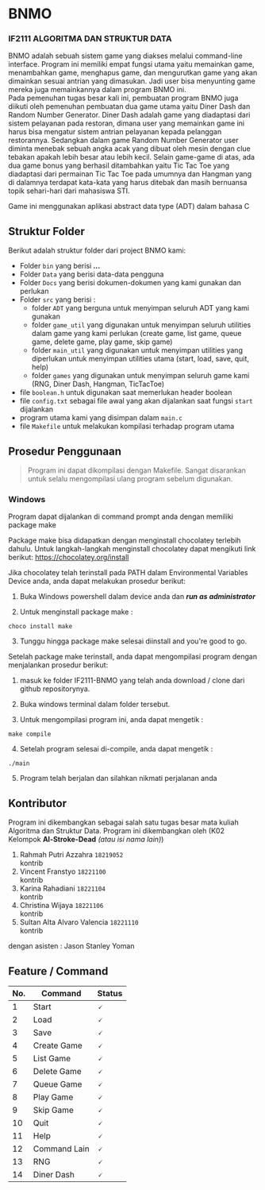 # BNMO

### IF2111 ALGORITMA DAN STRUKTUR DATA

BNMO adalah sebuah sistem game yang diakses melalui command-line interface. Program ini memiliki empat fungsi utama yaitu memainkan game, menambahkan game, menghapus game, dan mengurutkan game yang akan dimainkan sesuai antrian yang dimasukan. Jadi user bisa menyunting game mereka juga memainkannya dalam program BNMO ini. 
<br>
Pada pemenuhan tugas besar kali ini, pembuatan program BNMO juga diikuti oleh pemenuhan pembuatan dua game utama yaitu Diner Dash dan Random Number Generator. Diner Dash adalah game yang diadaptasi dari sistem pelayanan pada restoran, dimana user yang memainkan game ini harus bisa mengatur sistem antrian pelayanan kepada pelanggan restorannya. Sedangkan dalam game Random Number Generator user diminta menebak sebuah angka acak yang dibuat oleh mesin dengan clue tebakan apakah lebih besar atau lebih kecil. Selain game-game di atas, ada dua game bonus yang berhasil ditambahkan yaitu Tic Tac Toe yang diadaptasi dari permainan Tic Tac Toe pada umumnya dan Hangman yang di dalamnya terdapat kata-kata yang harus ditebak dan masih bernuansa topik sehari-hari dari mahasiswa STI. 
<br>

Game ini menggunakan aplikasi abstract data type (ADT) dalam bahasa C

## Struktur Folder
Berikut adalah struktur folder dari project BNMO kami:
- Folder `bin` yang berisi ***...***
- Folder `Data` yang berisi data-data pengguna
- Folder `Docs` yang berisi dokumen-dokumen yang kami gunakan dan perlukan
- Folder `src` yang berisi :
    - folder `ADT` yang berguna untuk menyimpan seluruh ADT yang kami gunakan
    - folder `game_util` yang digunakan untuk menyimpan seluruh utilities dalam game yang kami perlukan (create game, list game, queue game, delete game, play game, skip game)
    - folder `main_util` yang digunakan untuk menyimpan utilities yang diperlukan untuk menyimpan utilities utama (start, load, save, quit, help)
    - folder `games` yang digunakan untuk menyimpan seluruh game kami (RNG, Diner Dash, Hangman, TicTacToe)
- file `boolean.h` untuk digunakan saat memerlukan header boolean
- file `config.txt` sebagai file awal yang akan dijalankan saat fungsi `start` dijalankan
- program utama kami yang disimpan dalam `main.c`
- file `Makefile` untuk melakukan kompilasi terhadap program utama

## Prosedur Penggunaan
> Program ini dapat dikompilasi dengan Makefile. Sangat disarankan untuk selalu mengompilasi ulang program sebelum digunakan.

### Windows

Program dapat dijalankan di command prompt anda dengan memiliki package make

Package make bisa didapatkan dengan menginstall chocolatey terlebih dahulu.
Untuk langkah-langkah menginstall chocolatey dapat mengikuti link berikut:
https://chocolatey.org/install

Jika chocolatey telah terinstall pada PATH dalam Environmental Variables Device anda, anda dapat melakukan prosedur berikut:
1. Buka Windows powershell dalam device anda dan ***run as administrator***

2. Untuk menginstall package make : 
```
choco install make
```
3. Tunggu hingga package make selesai diinstall and you're good to go.

Setelah package make terinstall, anda dapat mengompilasi program dengan menjalankan prosedur berikut:
1. masuk ke folder IF2111-BNMO yang telah anda download / clone dari github repositorynya.

2. Buka windows terminal dalam folder tersebut.

3. Untuk mengompilasi program ini, anda dapat mengetik  :
```
make compile
```

4. Setelah program selesai di-compile, anda dapat mengetik :
```
./main
```

5. Program telah berjalan dan silahkan nikmati perjalanan anda

## Kontributor
Program ini dikembangkan sebagai salah satu tugas besar mata kuliah Algoritma dan Struktur Data. Program ini dikembangkan oleh (K02 Kelompok **Al-Stroke-Dead** *(atau isi nama lain)*)
1. Rahmah Putri Azzahra `18219052`<br/>
    kontrib
2. Vincent Franstyo `18221100`<br/>
    kontrib
3. Karina Rahadiani `18221104`<br/>
    kontrib
4. Christina Wijaya `18221106`<br/>
    kontrib
5. Sultan Alta Alvaro Valencia `18221110`<br/>
    kontrib

dengan asisten : Jason Stanley Yoman

## Feature / Command
|No.    |Command        |Status     |
|----   | ------        | -----    |
|1      |Start          | 🗸        |
|2      |Load           | 🗸        |
|3      |Save           | 🗸        |
|4      |Create Game    | 🗸        |
|5      |List Game      | 🗸        |
|6      |Delete Game    | 🗸        |
|7      |Queue Game     | 🗸        |
|8      |Play Game      | 🗸        |
|9      |Skip Game      | 🗸        |
|10     |Quit           | 🗸        |
|11     |Help           | 🗸        |
|12     |Command Lain   | 🗸        |
|13     |RNG            | 🗸        |
|14     |Diner Dash     | 🗸        |



